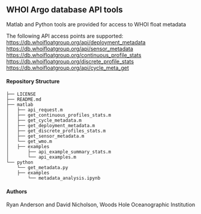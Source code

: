## WHOI Argo database API tools

Matlab and Python tools are provided for access to WHOI float metadata

The following API access points are supported:
https://db.whoifloatgroup.org/api/deployment_metadata
https://db.whoifloatgroup.org/api/sensor_metadata
https://db.whoifloatgroup.org/continuous_profile_stats
https://db.whoifloatgroup.org/discrete_profile_stats
https://db.whoifloatgroup.org/api/cycle_meta_get

#### Repository Structure

```
├── LICENSE
├── README.md
├── matlab
│   ├── api_request.m
│   ├── get_continuous_profiles_stats.m
│   ├── get_cycle_metadata.m
│   ├── get_deployment_metadata.m
│   ├── get_discrete_profiles_stats.m
│   ├── get_sensor_metadata.m
│   └── get_wmo.m
│   ├── examples
│       ├── api_example_summary_stats.m
│       └── api_examples.m
└── python
    └── get_metadata.py
    ├── examples
        └── metadata_analysis.ipynb
```

#### Authors

Ryan Anderson and David Nicholson, Woods Hole Oceanographic Institution
